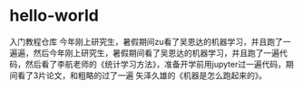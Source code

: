 # hello-world
入门教程仓库
今年刚上研究生，暑假期间zu看了吴恩达的机器学习，并且跑了一遍遍，然后今年刚上研究生，暑假期间看了吴恩达的机器学习，并且跑了一遍代码，然后看了李航老师的《统计学习方法》，准备开学前用jupyter过一遍代码，期间看了3片论文，和粗略的过了一遍 矢泽久雄的《机器是怎么跑起来的》。

